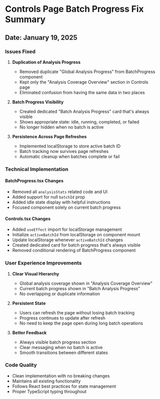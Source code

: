 # Controls Page Batch Progress Fix Summary

## Date: January 19, 2025

### Issues Fixed

1. **Duplication of Analysis Progress**
   - Removed duplicate "Global Analysis Progress" from BatchProgress component
   - Kept only the "Analysis Coverage Overview" section in Controls page
   - Eliminated confusion from having the same data in two places

2. **Batch Progress Visibility**
   - Created dedicated "Batch Analysis Progress" card that's always visible
   - Shows appropriate state: idle, running, completed, or failed
   - No longer hidden when no batch is active

3. **Persistence Across Page Refreshes**
   - Implemented localStorage to store active batch ID
   - Batch tracking now survives page refreshes
   - Automatic cleanup when batches complete or fail

### Technical Implementation

#### BatchProgress.tsx Changes
- Removed all `analysisStats` related code and UI
- Added support for null `batchId` prop
- Added idle state display with helpful instructions
- Focused component solely on current batch progress

#### Controls.tsx Changes
- Added `useEffect` import for localStorage management
- Initialize `activeBatchId` from localStorage on component mount
- Update localStorage whenever `activeBatchId` changes
- Created dedicated card for batch progress that's always visible
- Removed conditional rendering of BatchProgress component

### User Experience Improvements

1. **Clear Visual Hierarchy**
   - Global analysis coverage shown in "Analysis Coverage Overview"
   - Current batch progress shown in "Batch Analysis Progress"
   - No overlapping or duplicate information

2. **Persistent State**
   - Users can refresh the page without losing batch tracking
   - Progress continues to update after refresh
   - No need to keep the page open during long batch operations

3. **Better Feedback**
   - Always visible batch progress section
   - Clear messaging when no batch is active
   - Smooth transitions between different states

### Code Quality
- Clean implementation with no breaking changes
- Maintains all existing functionality
- Follows React best practices for state management
- Proper TypeScript typing throughout
